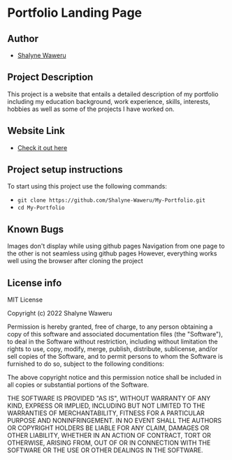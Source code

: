 # Portfolio Landing Page

## Author
- [Shalyne Waweru](https://github.com/Shalyne-Waweru/My-Portfolio.git)

## Project Description
This project is a website that entails a detailed description of my portfolio including my education background, work experience, skills, interests, hobbies as well as some of the projects I have worked on.

## Website Link
- [Check it out here](https://shalyne-waweru.github.io/My-Portfolio/)

## Project setup instructions
To start using this project use the following commands:

- `git clone https://github.com/Shalyne-Waweru/My-Portfolio.git`
- `cd My-Portfolio`

## Known Bugs
Images don't display while using github pages
Navigation from one page to the other is not seamless using github pages
However, everything works well using the browser after cloning the project

## License info
MIT License

Copyright (c) 2022 Shalyne Waweru

Permission is hereby granted, free of charge, to any person obtaining a copy
of this software and associated documentation files (the "Software"), to deal
in the Software without restriction, including without limitation the rights
to use, copy, modify, merge, publish, distribute, sublicense, and/or sell
copies of the Software, and to permit persons to whom the Software is
furnished to do so, subject to the following conditions:

The above copyright notice and this permission notice shall be included in all
copies or substantial portions of the Software.

THE SOFTWARE IS PROVIDED "AS IS", WITHOUT WARRANTY OF ANY KIND, EXPRESS OR
IMPLIED, INCLUDING BUT NOT LIMITED TO THE WARRANTIES OF MERCHANTABILITY,
FITNESS FOR A PARTICULAR PURPOSE AND NONINFRINGEMENT. IN NO EVENT SHALL THE
AUTHORS OR COPYRIGHT HOLDERS BE LIABLE FOR ANY CLAIM, DAMAGES OR OTHER
LIABILITY, WHETHER IN AN ACTION OF CONTRACT, TORT OR OTHERWISE, ARISING FROM,
OUT OF OR IN CONNECTION WITH THE SOFTWARE OR THE USE OR OTHER DEALINGS IN THE
SOFTWARE.
